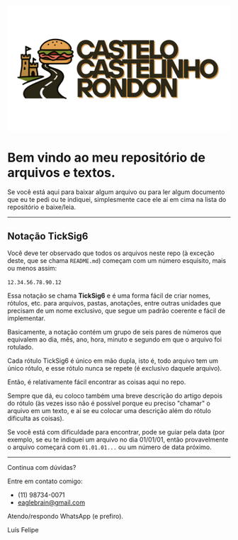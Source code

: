![Castelo Castelinho Rondon](04.04.25.08.12.27.png)

# Bem vindo ao meu repositório de arquivos e textos.

Se você está aqui para baixar algum arquivo ou para ler algum documento que eu te pedi ou te indiquei, simplesmente cace ele aí em cima na lista do repositório e baixe/leia.

---

## Notação TickSig6

Você deve ter observado que todos os arquivos neste repo (à exceção deste, que se chama `README.md`) começam com um número esquisito, mais ou menos assim:

`12.34.56.78.90.12`

Essa notação se chama **TickSig6** e é uma forma fácil de criar nomes, rótulos, etc. para arquivos, pastas, anotações, entre outras unidades que precisam de um nome exclusivo, que segue um padrão coerente e fácil de implementar.

Basicamente, a notação contém um grupo de seis pares de números que equivalem ao dia, mês, ano, hora, minuto e segundo em que o arquivo foi rotulado.

Cada rótulo TickSig6 é único em mão dupla, isto é, todo arquivo tem um único rótulo, e esse rótulo nunca se repete (é exclusivo daquele arquivo).

Então, é relativamente fácil encontrar as coisas aqui no repo. 

Sempre que dá, eu coloco também uma breve descrição do artigo depois do rótulo (às vezes isso não é possível porque eu preciso "chamar" o arquivo em um texto, e aí se eu colocar uma descrição além do rótulo dificulta as coisas).

Se você está com dificuldade para encontrar, pode se guiar pela data (por exemplo, se eu te indiquei um arquivo no dia 01/01/01, então provavelmente o arquivo começará com `01.01.01...` ou um número de data próximo.

---

Continua com dúvidas?

Entre em contato comigo:
- (11) 98734-0071
- eaglebrain@gmail.com

Atendo/respondo WhatsApp (e prefiro).

Luís Felipe

